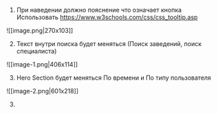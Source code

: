 1) При наведении должно пояснение что означает кнопка 
   Использовать https://www.w3schools.com/css/css_tooltip.asp

![[image.png|270x103]]


2) Текст внутри поиска будет меняться (Поиск заведений, поиск специалиста)

![[image-1.png|406x114]]


3) Hero Section будет меняться По времени и По типу пользователя

![[image-2.png|601x218]]


3) 